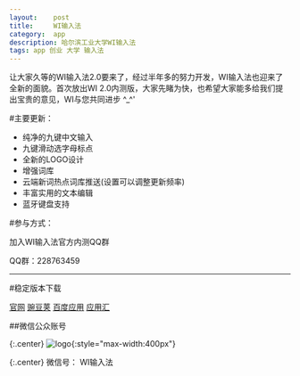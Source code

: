 ```yaml
---
layout:    post
title:     WI输入法
category:  app
description: 哈尔滨工业大学WI输入法
tags: app 创业 大学 输入法
---
```


 让大家久等的WI输入法2.0要来了，经过半年多的努力开发，WI输入法也迎来了全新的面貌。首次放出WI 2.0内测版，大家先睹为快，也希望大家能多给我们提出宝贵的意见，WI与您共同进步 ^_^'

       
#主要更新：

+ 纯净的九键中文输入
+ 九键滑动选字母标点
+ 全新的LOGO设计
+ 增强词库
+ 云端新词热点词库推送(设置可以调整更新频率)
+ 丰富实用的文本编辑
+ 蓝牙键盘支持     


#参与方式：

加入WI输入法官方内测QQ群

QQ群：228763459 

-----


#稳定版本下载

[官网](http://wi.hit.edu.cn/im)  [豌豆荚](http://www.wandoujia.com/apps/com.hit.wi)
[百度应用](http://as.baidu.com/a/item?docid=5017540&f=web_alad_2_2) 
[应用汇](http://m.appchina.com/app/com.hit.wi)

##微信公众账号

{:.center}
![logo](http://cdn4atleeon.qiniudn.com/image/app/2014/qcode_guanwang.png){:style="max-width:400px"}

{:.center}
微信号： WI输入法

